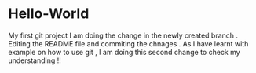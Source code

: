 # Hello-World
My first git project 
I am doing the change in the newly created branch . Editing the README file and commiting the chnages . 
As I have learnt with example on how to use git , I am doing this second change to check my understanding !!

